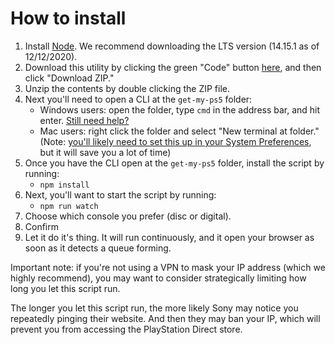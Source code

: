 # How to install

1. Install [Node](https://nodejs.org/en/). We recommend downloading the LTS version (14.15.1 as of 12/12/2020).
1. Download this utility by clicking the green "Code" button [here](https://github.com/camtheperson/get-my-ps5), and then click "Download ZIP."
1. Unzip the contents by double clicking the ZIP file.
1. Next you'll need to open a CLI at the `get-my-ps5` folder:
    * Windows users: open the folder, type `cmd` in the address bar, and hit enter. [Still need help?](https://www.itechtics.com/open-command-window-folder/#:~:text=You%20can%20open%20a%20command,be%20opened%20in%20the%20folder.)
    * Mac users: right click the folder and select "New terminal at folder." (Note: [you'll likely need to set this up in your System Preferences](https://www.techrepublic.com/article/how-to-open-a-new-terminal-window-from-any-folder-shortcut/), but it will save you a lot of time)
1. Once you have the CLI open at the `get-my-ps5` folder, install the script by running:
    * `npm install`
1. Next, you'll want to start the script by running:
    * `npm run watch`
1. Choose which console you prefer (disc or digital).
1. Confirm 
1. Let it do it's thing. It will run continuously, and it open your browser as soon as it detects a queue forming.

Important note: if you're not using a VPN to mask your IP address (which we highly recommend), you may want to consider strategically limiting how long you let this script run. 

The longer you let this script run, the more likely Sony may notice you repeatedly pinging their website. And then they may ban your IP, which will prevent you from accessing the PlayStation Direct store.